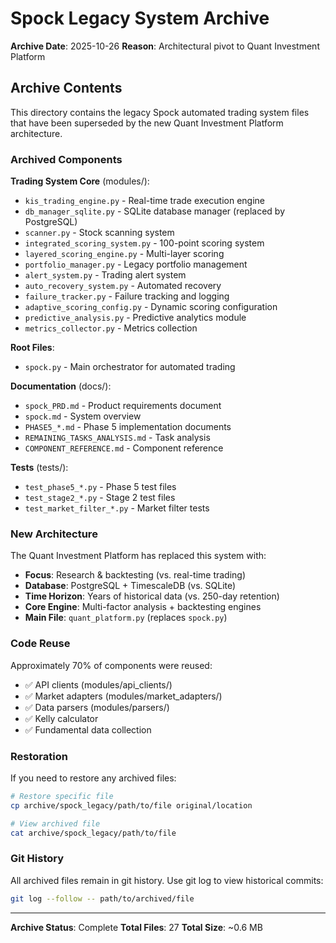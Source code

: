 # Spock Legacy System Archive

**Archive Date**: 2025-10-26
**Reason**: Architectural pivot to Quant Investment Platform

## Archive Contents

This directory contains the legacy Spock automated trading system files that have been superseded by the new Quant Investment Platform architecture.

### Archived Components

**Trading System Core** (modules/):
- `kis_trading_engine.py` - Real-time trade execution engine
- `db_manager_sqlite.py` - SQLite database manager (replaced by PostgreSQL)
- `scanner.py` - Stock scanning system
- `integrated_scoring_system.py` - 100-point scoring system
- `layered_scoring_engine.py` - Multi-layer scoring
- `portfolio_manager.py` - Legacy portfolio management
- `alert_system.py` - Trading alert system
- `auto_recovery_system.py` - Automated recovery
- `failure_tracker.py` - Failure tracking and logging
- `adaptive_scoring_config.py` - Dynamic scoring configuration
- `predictive_analysis.py` - Predictive analytics module
- `metrics_collector.py` - Metrics collection

**Root Files**:
- `spock.py` - Main orchestrator for automated trading

**Documentation** (docs/):
- `spock_PRD.md` - Product requirements document
- `spock.md` - System overview
- `PHASE5_*.md` - Phase 5 implementation documents
- `REMAINING_TASKS_ANALYSIS.md` - Task analysis
- `COMPONENT_REFERENCE.md` - Component reference

**Tests** (tests/):
- `test_phase5_*.py` - Phase 5 test files
- `test_stage2_*.py` - Stage 2 test files
- `test_market_filter_*.py` - Market filter tests

### New Architecture

The Quant Investment Platform has replaced this system with:
- **Focus**: Research & backtesting (vs. real-time trading)
- **Database**: PostgreSQL + TimescaleDB (vs. SQLite)
- **Time Horizon**: Years of historical data (vs. 250-day retention)
- **Core Engine**: Multi-factor analysis + backtesting engines
- **Main File**: `quant_platform.py` (replaces `spock.py`)

### Code Reuse

Approximately 70% of components were reused:
- ✅ API clients (modules/api_clients/)
- ✅ Market adapters (modules/market_adapters/)
- ✅ Data parsers (modules/parsers/)
- ✅ Kelly calculator
- ✅ Fundamental data collection

### Restoration

If you need to restore any archived files:
```bash
# Restore specific file
cp archive/spock_legacy/path/to/file original/location

# View archived file
cat archive/spock_legacy/path/to/file
```

### Git History

All archived files remain in git history. Use git log to view historical commits:
```bash
git log --follow -- path/to/archived/file
```

---

**Archive Status**: Complete
**Total Files**: 27
**Total Size**: ~0.6 MB
